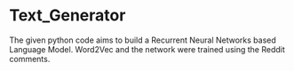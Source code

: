 # Text_Generator
The given python code aims to build a Recurrent Neural Networks based Language Model. Word2Vec and the network were trained using the Reddit comments.
